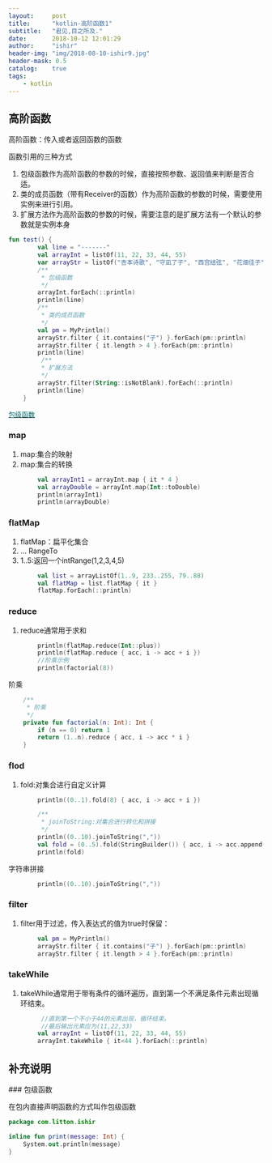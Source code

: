 ```yaml
---
layout:     post
title:      "kotlin-高阶函数1"
subtitle:   "君见,目之所及."
date:       2018-10-12 12:01:29
author:     "ishir"
header-img: "img/2018-08-10-ishir9.jpg"
header-mask: 0.5
catalog:    true
tags:
    - kotlin
---
```

**<font size="5">  </font>**
<!--上标：º ¹ ² ³ ⁴⁵ ⁶ ⁷ ⁸ ⁹ ⁺ ⁻ ⁼ ⁽ ⁾ ⁿ ′ ½下标：₀ ₁ ₂ ₃ ₄ ₅ ₆ ₇ ₈ ₉ ₊ ₋ ₌ ₍ ₎-->


## 高阶函数



高阶函数：传入或者返回函数的函数

函数引用的三种方式

1. 包级函数作为高阶函数的参数的时候，直接按照参数、返回值来判断是否合适。
1. 类的成员函数（带有Receiver的函数）作为高阶函数的参数的时候，需要使用实例来进行引用。
1. 扩展方法作为高阶函数的参数的时候，需要注意的是扩展方法有一个默认的参数就是实例本身

```kotlin
fun test() {
        val line = "-------"
        val arrayInt = listOf(11, 22, 33, 44, 55)
        var arrayStr = listOf("杏本诗歌", "守凪了子", "西宫结弦", "花畑佳子", "冈部伦太郎", "")
        /**
         * 包级函数
         */
        arrayInt.forEach(::println)
        println(line)
        /**
         * 类的成员函数
         */
        val pm = MyPrintln()
        arrayStr.filter { it.contains("子") }.forEach(pm::println)
        arrayStr.filter { it.length > 4 }.forEach(pm::println)
        println(line)
         /**
         * 扩展方法
         */
        arrayStr.filter(String::isNotBlank).forEach(::println)
        println(line)
    }
```
[<font size="2" color="#006666">包级函数</font>](#package )

### map

1. map:集合的映射
2. map:集合的转换


```kt
        val arrayInt1 = arrayInt.map { it * 4 }
        val arrayDouble = arrayInt.map(Int::toDouble)
        println(arrayInt1)
        println(arrayDouble)
```

### flatMap

1. flatMap：扁平化集合
2. ... RangeTo
3. 1..5:返回一个intRange(1,2,3,4,5)

```kt
        val list = arrayListOf(1..9, 233..255, 79..88)
        val flatMap = list.flatMap { it }
        flatMap.forEach(::println)
```

### reduce

1. reduce通常用于求和

```kt
        println(flatMap.reduce(Int::plus))
        println(flatMap.reduce { acc, i -> acc + i })
        //阶乘示例
        println(factorial(8))
```

阶乘

```kt
    /**
     * 阶乘
     */
    private fun factorial(n: Int): Int {
        if (n == 0) return 1
        return (1..n).reduce { acc, i -> acc * i }
    }
```

### flod

1. fold:对集合进行自定义计算

```kt
        println((0..1).fold(8) { acc, i -> acc + i })

        /**
         * joinToString:对集合进行转化和拼接
         */
        println((0..10).joinToString(","))
        val fold = (0..5).fold(StringBuilder()) { acc, i -> acc.append(i).append(",") }
        println(fold)

```

字符串拼接

```kt
        println((0..10).joinToString(","))
```

### filter

1. filter用于过滤，传入表达式的值为true时保留：

```kt
     	val pm = MyPrintln()
        arrayStr.filter { it.contains("子") }.forEach(pm::println)
        arrayStr.filter { it.length > 4 }.forEach(pm::println)
```

### takeWhile

1. takeWhile通常用于带有条件的循环遍历，直到第一个不满足条件元素出现循环结束。

```kt
		 //直到第一个不小于44的元素出现，循环结束。
		 //最后输出元素应为(11,22,33)
        val arrayInt = listOf(11, 22, 33, 44, 55)
        arrayInt.takeWhile { it<44 }.forEach(::println)
```
## 补充说明


<p id = "package"></p>
### 包级函数

在包内直接声明函数的方式叫作包级函数

```kotlin
package com.litton.ishir

inline fun print(message: Int) {
    System.out.println(message)
}
```
